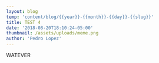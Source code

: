 ```yaml
---
layout: blog
temp: 'content/blog/{{year}}-{{month}}-{{day}}-{{slug}}'
title: TEST 4
date: '2018-08-20T18:10:24-05:00'
thumbnail: /assets/uploads/meme.png
author: 'Pedro Lopez'
---
```

WATEVER
